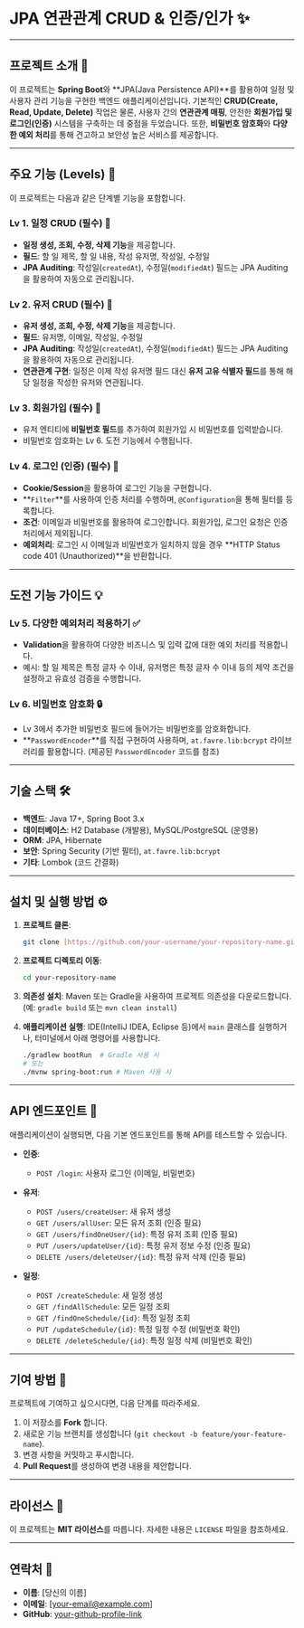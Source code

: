 # JPA 연관관계 CRUD & 인증/인가 ✨

---

## 프로젝트 소개 🚀

이 프로젝트는 **Spring Boot**와 **JPA(Java Persistence API)**를 활용하여 일정 및 사용자 관리 기능을 구현한 백엔드 애플리케이션입니다. 기본적인 **CRUD(Create, Read, Update, Delete)** 작업은 물론, 사용자 간의 **연관관계 매핑**, 안전한 **회원가입 및 로그인(인증)** 시스템을 구축하는 데 중점을 두었습니다. 또한, **비밀번호 암호화**와 **다양한 예외 처리**를 통해 견고하고 보안성 높은 서비스를 제공합니다.

---

## 주요 기능 (Levels) 🎯

이 프로젝트는 다음과 같은 단계별 기능을 포함합니다.

### Lv 1. 일정 CRUD (필수) 📅

* **일정 생성, 조회, 수정, 삭제 기능**을 제공합니다.
* **필드**: 할 일 제목, 할 일 내용, 작성 유저명, 작성일, 수정일
* **JPA Auditing**: 작성일(`createdAt`), 수정일(`modifiedAt`) 필드는 JPA Auditing을 활용하여 자동으로 관리됩니다.

### Lv 2. 유저 CRUD (필수) 👤

* **유저 생성, 조회, 수정, 삭제 기능**을 제공합니다.
* **필드**: 유저명, 이메일, 작성일, 수정일
* **JPA Auditing**: 작성일(`createdAt`), 수정일(`modifiedAt`) 필드는 JPA Auditing을 활용하여 자동으로 관리됩니다.
* **연관관계 구현**: 일정은 이제 작성 유저명 필드 대신 **유저 고유 식별자 필드**를 통해 해당 일정을 작성한 유저와 연관됩니다.

### Lv 3. 회원가입 (필수) 📝

* 유저 엔티티에 **비밀번호 필드**를 추가하여 회원가입 시 비밀번호를 입력받습니다.
* 비밀번호 암호화는 Lv 6. 도전 기능에서 수행됩니다.

### Lv 4. 로그인 (인증) (필수) 🔑

* **Cookie/Session**을 활용하여 로그인 기능을 구현합니다.
* **`Filter`**를 사용하여 인증 처리를 수행하며, `@Configuration`을 통해 필터를 등록합니다.
* **조건**: 이메일과 비밀번호를 활용하여 로그인합니다. 회원가입, 로그인 요청은 인증 처리에서 제외됩니다.
* **예외처리**: 로그인 시 이메일과 비밀번호가 일치하지 않을 경우 **HTTP Status code 401 (Unauthorized)**을 반환합니다.

---

## 도전 기능 가이드 💡

### Lv 5. 다양한 예외처리 적용하기 ✅

* **Validation**을 활용하여 다양한 비즈니스 및 입력 값에 대한 예외 처리를 적용합니다.
* 예시: 할 일 제목은 특정 글자 수 이내, 유저명은 특정 글자 수 이내 등의 제약 조건을 설정하고 유효성 검증을 수행합니다.

### Lv 6. 비밀번호 암호화 🔒

* Lv 3에서 추가한 비밀번호 필드에 들어가는 비밀번호를 암호화합니다.
* **`PasswordEncoder`**를 직접 구현하여 사용하며, `at.favre.lib:bcrypt` 라이브러리를 활용합니다. (제공된 `PasswordEncoder` 코드를 참조)

---

## 기술 스택 🛠️

* **백엔드**: Java 17+, Spring Boot 3.x
* **데이터베이스**: H2 Database (개발용), MySQL/PostgreSQL (운영용)
* **ORM**: JPA, Hibernate
* **보안**: Spring Security (기반 필터), `at.favre.lib:bcrypt`
* **기타**: Lombok (코드 간결화)

---

## 설치 및 실행 방법 ⚙️

1.  **프로젝트 클론**:

    ```bash
    git clone [https://github.com/your-username/your-repository-name.git](https://github.com/your-username/your-repository-name.git)
    ```

2.  **프로젝트 디렉토리 이동**:

    ```bash
    cd your-repository-name
    ```

3.  **의존성 설치**:
    Maven 또는 Gradle을 사용하여 프로젝트 의존성을 다운로드합니다. (예: `gradle build` 또는 `mvn clean install`)

4.  **애플리케이션 실행**:
    IDE(IntelliJ IDEA, Eclipse 등)에서 `main` 클래스를 실행하거나, 터미널에서 아래 명령어를 사용합니다.

    ```bash
    ./gradlew bootRun  # Gradle 사용 시
    # 또는
    ./mvnw spring-boot:run # Maven 사용 시
    ```

---

## API 엔드포인트 📡

애플리케이션이 실행되면, 다음 기본 엔드포인트를 통해 API를 테스트할 수 있습니다.

* **인증**:
    * `POST /login`: 사용자 로그인 (이메일, 비밀번호)

* **유저**:
    * `POST /users/createUser`: 새 유저 생성
    * `GET /users/allUser`: 모든 유저 조회 (인증 필요)
    * `GET /users/findOneUser/{id}`: 특정 유저 조회 (인증 필요)
    * `PUT /users/updateUser/{id}`: 특정 유저 정보 수정 (인증 필요)
    * `DELETE /users/deleteUser/{id}`: 특정 유저 삭제 (인증 필요)

* **일정**:
    * `POST /createSchedule`: 새 일정 생성
    * `GET /findAllSchedule`: 모든 일정 조회
    * `GET /findOneSchedule/{id}`: 특정 일정 조회
    * `PUT /updateSchedule/{id}`: 특정 일정 수정 (비밀번호 확인)
    * `DELETE /deleteSchedule/{id}`: 특정 일정 삭제 (비밀번호 확인)

---

## 기여 방법 🤝

프로젝트에 기여하고 싶으시다면, 다음 단계를 따라주세요.

1.  이 저장소를 **Fork** 합니다.
2.  새로운 기능 브랜치를 생성합니다 (`git checkout -b feature/your-feature-name`).
3.  변경 사항을 커밋하고 푸시합니다.
4.  **Pull Request**를 생성하여 변경 내용을 제안합니다.

---

## 라이선스 📄

이 프로젝트는 **MIT 라이선스**를 따릅니다. 자세한 내용은 `LICENSE` 파일을 참조하세요.

---

## 연락처 📧

* **이름**: [당신의 이름]
* **이메일**: [your-email@example.com]
* **GitHub**: [your-github-profile-link](https://github.com/your-github-profile)
